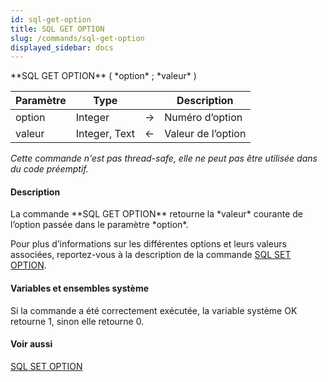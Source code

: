 ```yaml
---
id: sql-get-option
title: SQL GET OPTION
slug: /commands/sql-get-option
displayed_sidebar: docs
---
```


<!--REF #_command_.SQL GET OPTION.Syntax-->**SQL GET OPTION** ( *option* ; *valeur* )<!-- END REF-->
<!--REF #_command_.SQL GET OPTION.Params-->
| Paramètre | Type |  | Description |
| --- | --- | --- | --- |
| option | Integer | &#8594;  | Numéro d’option |
| valeur | Integer, Text | &#8592; | Valeur de l’option |

<!-- END REF-->

*Cette commande n'est pas thread-safe, elle ne peut pas être utilisée dans du code préemptif.*


#### Description 

<!--REF #_command_.SQL GET OPTION.Summary-->La commande **SQL GET OPTION** retourne la *valeur* courante de l’option passée dans le paramètre *option*.<!-- END REF-->

Pour plus d’informations sur les différentes options et leurs valeurs associées, reportez-vous à la description de la commande [SQL SET OPTION](sql-set-option.md).

#### Variables et ensembles système 

Si la commande a été correctement exécutée, la variable système OK retourne 1, sinon elle retourne 0.

#### Voir aussi 

[SQL SET OPTION](sql-set-option.md)  